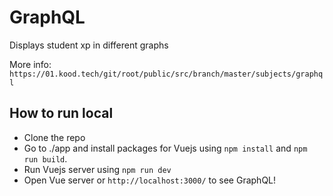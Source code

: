 # GraphQL

Displays student xp in different graphs 

More info: `https://01.kood.tech/git/root/public/src/branch/master/subjects/graphql`

## How to run local

- Clone the repo
- Go to ./app and install packages for Vuejs using `npm install` and `npm run build`.
- Run Vuejs server using `npm run dev`
- Open Vue server or `http://localhost:3000/` to see GraphQL!

